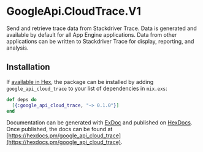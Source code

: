 # GoogleApi.CloudTrace.V1

Send and retrieve trace data from Stackdriver Trace. Data is generated and available by default
for all App Engine applications. Data from other applications can be written to Stackdriver Trace
for display, reporting, and analysis.

## Installation

If [available in Hex](https://hex.pm/docs/publish), the package can be installed
by adding `google_api_cloud_trace` to your list of dependencies in `mix.exs`:

```elixir
def deps do
  [{:google_api_cloud_trace, "~> 0.1.0"}]
end
```

Documentation can be generated with [ExDoc](https://github.com/elixir-lang/ex_doc)
and published on [HexDocs](https://hexdocs.pm). Once published, the docs can
be found at [https://hexdocs.pm/google_api_cloud_trace](https://hexdocs.pm/google_api_cloud_trace).

